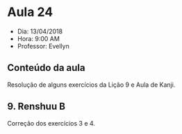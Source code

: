 # Aula 24

+ Dia: 13/04/2018
+ Hora: 9:00 AM
+ Professor: Evellyn

## Conteúdo da aula

Resolução de alguns exercícios da Lição 9 e Aula de Kanji.

## 9. Renshuu B

Correção dos exercícios 3 e 4.

##
